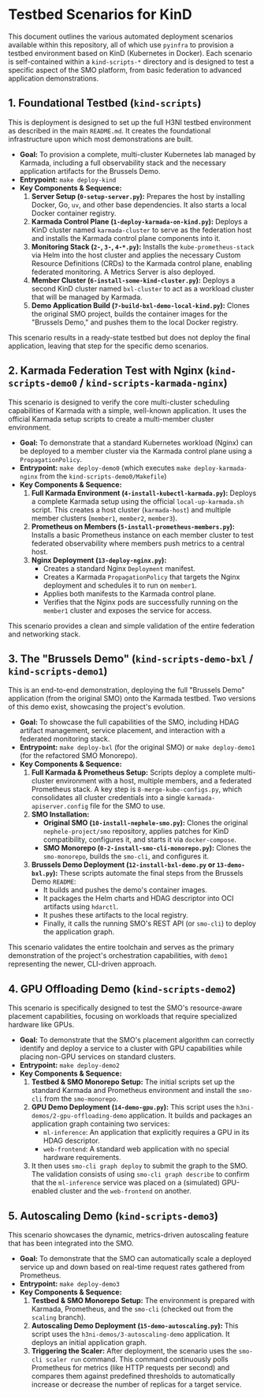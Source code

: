 # Testbed Scenarios for KinD

This document outlines the various automated deployment scenarios available within this repository, all of which use `pyinfra` to provision a testbed environment based on KinD (Kubernetes in Docker). Each scenario is self-contained within a `kind-scripts-*` directory and is designed to test a specific aspect of the SMO platform, from basic federation to advanced application demonstrations.

## 1. Foundational Testbed (`kind-scripts`)

This is deployment is designed to set up the full H3NI testbed environment as described in the main `README.md`. It creates the foundational infrastructure upon which most demonstrations are built.

*   **Goal:** To provision a complete, multi-cluster Kubernetes lab managed by Karmada, including a full observability stack and the necessary application artifacts for the Brussels Demo.
*   **Entrypoint:** `make deploy-kind`
*   **Key Components & Sequence:**
    1.  **Server Setup (`0-setup-server.py`):** Prepares the host by installing Docker, Go, `uv`, and other base dependencies. It also starts a local Docker container registry.
    2.  **Karmada Control Plane (`1-deploy-karmada-on-kind.py`):** Deploys a KinD cluster named `karmada-cluster` to serve as the federation host and installs the Karmada control plane components into it.
    3.  **Monitoring Stack (`2-`, `3-`, `4-*.py`):** Installs the `kube-prometheus-stack` via Helm into the host cluster and applies the necessary Custom Resource Definitions (CRDs) to the Karmada control plane, enabling federated monitoring. A Metrics Server is also deployed.
    4.  **Member Cluster (`6-install-some-kind-cluster.py`):** Deploys a second KinD cluster named `bxl-cluster` to act as a workload cluster that will be managed by Karmada.
    5.  **Demo Application Build (`7-build-bxl-demo-local-kind.py`):** Clones the original SMO project, builds the container images for the "Brussels Demo," and pushes them to the local Docker registry.

This scenario results in a ready-state testbed but does not deploy the final application, leaving that step for the specific demo scenarios.

## 2. Karmada Federation Test with Nginx (`kind-scripts-demo0` / `kind-scripts-karmada-nginx`)

This scenario is designed to verify the core multi-cluster scheduling capabilities of Karmada with a simple, well-known application. It uses the official Karmada setup scripts to create a multi-member cluster environment.

*   **Goal:** To demonstrate that a standard Kubernetes workload (Nginx) can be deployed to a member cluster via the Karmada control plane using a `PropagationPolicy`.
*   **Entrypoint:** `make deploy-demo0` (which executes `make deploy-karmada-nginx` from the `kind-scripts-demo0/Makefile`)
*   **Key Components & Sequence:**
    1.  **Full Karmada Environment (`4-install-kubectl-karmada.py`):** Deploys a complete Karmada setup using the official `local-up-karmada.sh` script. This creates a host cluster (`karmada-host`) and multiple member clusters (`member1`, `member2`, `member3`).
    2.  **Prometheus on Members (`5-install-prometheus-members.py`):** Installs a basic Prometheus instance on each member cluster to test federated observability where members push metrics to a central host.
    3.  **Nginx Deployment (`13-deploy-nginx.py`):**
        *   Creates a standard Nginx `Deployment` manifest.
        *   Creates a Karmada `PropagationPolicy` that targets the Nginx deployment and schedules it to run on `member1`.
        *   Applies both manifests to the Karmada control plane.
        *   Verifies that the Nginx pods are successfully running on the `member1` cluster and exposes the service for access.

This scenario provides a clean and simple validation of the entire federation and networking stack.

## 3. The "Brussels Demo" (`kind-scripts-demo-bxl` / `kind-scripts-demo1`)

This is an end-to-end demonstration, deploying the full "Brussels Demo" application (from the original SMO) onto the Karmada testbed. Two versions of this demo exist, showcasing the project's evolution.

*   **Goal:** To showcase the full capabilities of the SMO, including HDAG artifact management, service placement, and interaction with a federated monitoring stack.
*   **Entrypoint:** `make deploy-bxl` (for the original SMO) or `make deploy-demo1` (for the refactored SMO Monorepo).
*   **Key Components & Sequence:**
    1.  **Full Karmada & Prometheus Setup:** Scripts deploy a complete multi-cluster environment with a host, multiple members, and a federated Prometheus stack. A key step is `8-merge-kube-configs.py`, which consolidates all cluster credentials into a single `karmada-apiserver.config` file for the SMO to use.
    2.  **SMO Installation:**
        *   **Original SMO (`10-install-nephele-smo.py`):** Clones the original `nephele-project/smo` repository, applies patches for KinD compatibility, configures it, and starts it via `docker-compose`.
        *   **SMO Monorepo (`0-2-install-smo-cli-monorepo.py`):** Clones the `smo-monorepo`, builds the `smo-cli`, and configures it.
    3.  **Brussels Demo Deployment (`12-install-bxl-demo.py` or `13-demo-bxl.py`):** These scripts automate the final steps from the Brussels Demo `README`:
        *   It builds and pushes the demo's container images.
        *   It packages the Helm charts and HDAG descriptor into OCI artifacts using `hdarctl`.
        *   It pushes these artifacts to the local registry.
        *   Finally, it calls the running SMO's REST API (or `smo-cli`) to deploy the application graph.

This scenario validates the entire toolchain and serves as the primary demonstration of the project's orchestration capabilities, with `demo1` representing the newer, CLI-driven approach.

## 4. GPU Offloading Demo (`kind-scripts-demo2`)

This scenario is specifically designed to test the SMO's resource-aware placement capabilities, focusing on workloads that require specialized hardware like GPUs.

*   **Goal:** To demonstrate that the SMO's placement algorithm can correctly identify and deploy a service to a cluster with GPU capabilities while placing non-GPU services on standard clusters.
*   **Entrypoint:** `make deploy-demo2`
*   **Key Components & Sequence:**
    1.  **Testbed & SMO Monorepo Setup:** The initial scripts set up the standard Karmada and Prometheus environment and install the `smo-cli` from the `smo-monorepo`.
    2.  **GPU Demo Deployment (`14-demo-gpu.py`):** This script uses the `h3ni-demos/2-gpu-offloading-demo` application. It builds and packages an application graph containing two services:
        *   `ml-inference`: An application that explicitly requires a GPU in its HDAG descriptor.
        *   `web-frontend`: A standard web application with no special hardware requirements.
    3.  It then uses `smo-cli graph deploy` to submit the graph to the SMO. The validation consists of using `smo-cli graph describe` to confirm that the `ml-inference` service was placed on a (simulated) GPU-enabled cluster and the `web-frontend` on another.

## 5. Autoscaling Demo (`kind-scripts-demo3`)

This scenario showcases the dynamic, metrics-driven autoscaling feature that has been integrated into the SMO.

*   **Goal:** To demonstrate that the SMO can automatically scale a deployed service up and down based on real-time request rates gathered from Prometheus.
*   **Entrypoint:** `make deploy-demo3`
*   **Key Components & Sequence:**
    1.  **Testbed & SMO Monorepo Setup:** The environment is prepared with Karmada, Prometheus, and the `smo-cli` (checked out from the `scaling` branch).
    2.  **Autoscaling Demo Deployment (`15-demo-autoscaling.py`):** This script uses the `h3ni-demos/3-autoscaling-demo` application. It deploys an initial application graph.
    3.  **Triggering the Scaler:** After deployment, the scenario uses the `smo-cli scaler run` command. This command continuously polls Prometheus for metrics (like HTTP requests per second) and compares them against predefined thresholds to automatically increase or decrease the number of replicas for a target service.


